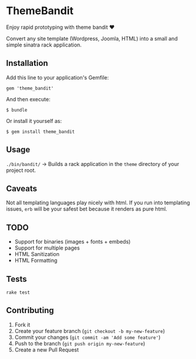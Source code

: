 # ThemeBandit

Enjoy rapid prototyping with theme bandit :heart:

Convert any site template (Wordpress, Joomla, HTML) into a small and
simple sinatra rack application.


## Installation

Add this line to your application's Gemfile:

    gem 'theme_bandit'

And then execute:

    $ bundle

Or install it yourself as:

    $ gem install theme_bandit

## Usage
`./bin/bandit/` -> Builds a rack application in the `theme` directory of
your project root.

## Caveats
Not all templating languages play nicely with html. If you run into
templating issues, `erb` will be your safest bet because it renders as
pure html.

## TODO

- Support for binaries (images + fonts + embeds)
- Support for multiple pages
- HTML Sanitization
- HTML Formatting

## Tests

```
rake test
```
## Contributing

1. Fork it
2. Create your feature branch (`git checkout -b my-new-feature`)
3. Commit your changes (`git commit -am 'Add some feature'`)
4. Push to the branch (`git push origin my-new-feature`)
5. Create a new Pull Request
